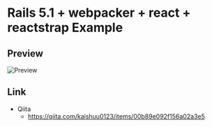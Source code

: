 # Rails 5.1 + webpacker + react + reactstrap Example
## Preview

![Preview](https://github.com/kaishuu0123/rails5.1-react-reactstrap-example/raw/master/demo.gif)

## Link

* Qiita
    * https://qiita.com/kaishuu0123/items/00b89e092f156a02a3e5
